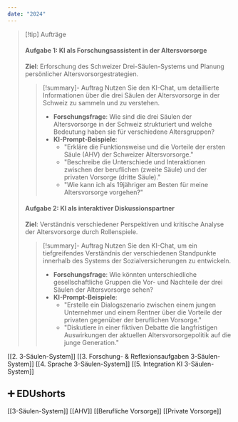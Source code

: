 ```yaml
---
date: "2024"
---
```


>[!tip] Aufträge
>#### Aufgabe 1: KI als Forschungsassistent in der Altersvorsorge
> **Ziel**: Erforschung des Schweizer Drei-Säulen-Systems und Planung persönlicher Altersvorsorgestrategien.
>>[!summary]- Auftrag
>>Nutzen Sie den KI-Chat, um detaillierte Informationen über die drei Säulen der Altersvorsorge in der Schweiz zu sammeln und zu verstehen.
>> - **Forschungsfrage**: Wie sind die drei Säulen der Altersvorsorge in der Schweiz strukturiert und welche Bedeutung haben sie für verschiedene Altersgruppen?
>> - **KI-Prompt-Beispiele**:
>>     - "Erkläre die Funktionsweise und die Vorteile der ersten Säule (AHV) der Schweizer Altersvorsorge."
>>     - "Beschreibe die Unterschiede und Interaktionen zwischen der beruflichen (zweite Säule) und der privaten Vorsorge (dritte Säule)."
>>     - "Wie kann ich als 19jähriger am Besten für meine Altersvorsorge vorgehen?"
>
>#### Aufgabe 2: KI als interaktiver Diskussionspartner
> **Ziel**: Verständnis verschiedener Perspektiven und kritische Analyse der Altersvorsorge durch Rollenspiele.
>>[!summary]- Auftrag
>>Nutzen Sie den KI-Chat, um ein tiefgreifendes Verständnis der verschiedenen Standpunkte innerhalb des Systems der Sozialversicherungen zu entwickeln.
>> - **Forschungsfrage**: Wie könnten unterschiedliche gesellschaftliche Gruppen die Vor- und Nachteile der drei Säulen der Altersvorsorge sehen?
>> - **KI-Prompt-Beispiele**:
>>     - "Erstelle ein Dialogszenario zwischen einem jungen Unternehmer und einem Rentner über die Vorteile der privaten gegenüber der beruflichen Vorsorge."
>>     - "Diskutiere in einer fiktiven Debatte die langfristigen Auswirkungen der aktuellen Altersvorsorgepolitik auf die junge Generation."

[[2. 3-Säulen-System]]
[[3. Forschung- & Reflexionsaufgaben 3-Säulen-System]]
[[4. Sprache 3-Säulen-System]]
[[5. Integration KI 3-Säulen-System]]

## ➕ EDUshorts
[[3-Säulen-System]]
[[AHV]]
[[Berufliche Vorsorge]]
[[Private Vorsorge]]